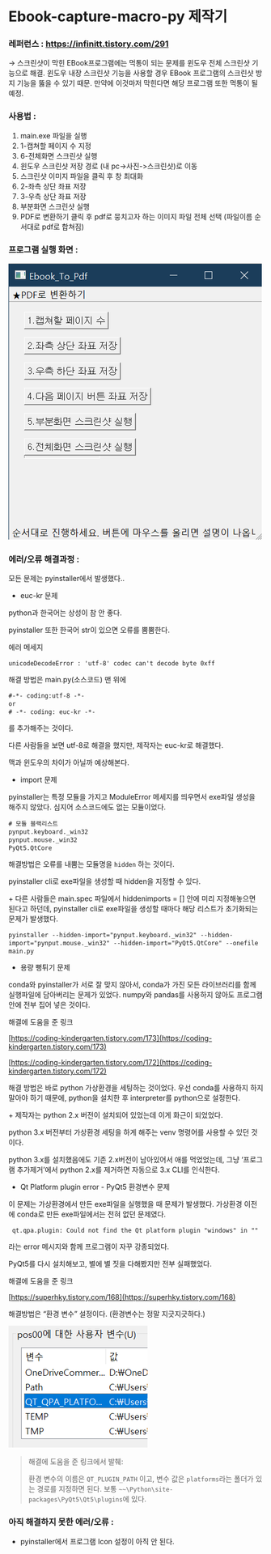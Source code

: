 # Ebook-capture-macro-py 제작기

  

### 레퍼런스 : https://infinitt.tistory.com/291

[](https://infinitt.tistory.com/291)

→ 스크린샷이 막힌 EBook프로그램에는 먹통이 되는 문제를 윈도우 전체 스크린샷 기능으로 해결. 윈도우 내장 스크린샷 기능을 사용할 경우 EBook 프로그램의 스크린샷 방지 기능을 뚫을 수 있기 때문. 만약에 이것마저 막힌다면 해당 프로그램 또한 먹통이 될 예정.

  

### 사용법 :

1. main.exe 파일을 실행
2. 1-캡쳐할 페이지 수 지정
3. 6-전체화면 스크린샷 실행
4. 윈도우 스크린샷 저장 경로 (내 pc->사진->스크린샷)로 이동
5. 스크린샷 이미지 파일을 클릭 후 창 최대화
6. 2-좌측 상단 좌표 저장
7. 3-우측 상단 좌표 저장
8. 부분화면 스크린샷 실행
9. PDF로 변환하기 클릭 후 pdf로 뭉치고자 하는 이미지 파일 전체 선택 (파일이름 순서대로 pdf로 합쳐짐)

  

  

  

### 프로그램 실행 화면 :

![](./5cf8fa8c-f322-4d4b-81b2-b8da44b96188.png)  

  

  

  

  

  

### 에러/오류 해결과정 :

모든 문제는 pyinstaller에서 발생했다..

  

- euc-kr 문제

python과 한국어는 상성이 참 안 좋다.

pyinstaller 또한 한국어 str이 있으면 오류를 뿜뿜한다.

  

에러 메세지

```
unicodeDecodeError : 'utf-8' codec can't decode byte 0xff

```

  

해결 방법은 main.py(소스코드) 맨 위에

```
#-*- coding:utf-8 -*-
or
# -*- coding: euc-kr -*-

```

를 추가해주는 것이다.

다른 사람들을 보면 utf-8로 해결을 했지만, 제작자는 euc-kr로 해결했다.

맥과 윈도우의 차이가 아닐까 예상해본다.   

  

  

  

- import 문제

pyinstaller는 특정 모듈을 가지고 ModuleError 메세지를 띄우면서 exe파일 생성을 해주지 않았다. 심지어 소스코드에도 없는 모듈이었다.

```
# 모듈 블랙리스트
pynput.keyboard._win32
pynput.mouse._win32
PyQt5.QtCore

```

  

해결방법은 오류를 내뿜는 모듈명을 `⁠hidden` 하는 것이다.

pyinstaller cli로 exe파일을 생성할 때 hidden을 지정할 수 있다.

\+ 다른 사람들은 main.spec 파일에서 hiddenimports = \[\] 안에 미리 지정해놓으면 된다고 하던데, pyinstaller cli로 exe파일을 생성할 때마다 해당 리스트가 초기화되는 문제가 발생했다.

```
pyinstaller --hidden-import="pynput.keyboard._win32" --hidden-import="pynput.mouse._win32" --hidden-import="PyQt5.QtCore" --onefile main.py

```

  

  

  

  

  

  

- 용량 뻥튀기 문제

conda와 pyinstaller가 서로 잘 맞지 않아서, conda가 가진 모든 라이브러리를 함께 실행파일에 담아버리는 문제가 있었다. numpy와 pandas를 사용하지 않아도 프로그램 안에 전부 집어 넣은 것이다.

  

해결에 도움을 준 링크

[https://coding-kindergarten.tistory.com/173](https://coding-kindergarten.tistory.com/173)  

[https://coding-kindergarten.tistory.com/172](https://coding-kindergarten.tistory.com/172)  

  

해결 방법은 바로 python 가상환경을 세팅하는 것이었다. 우선 conda를 사용하지 하지 말아야 하기 때문에, python을 설치한 후 interpreter를 python으로 설정한다.

\+ 제작자는 python 2.x 버전이 설치되어 있었는데 이게 화근이 되었었다.

python 3.x 버전부터 가상환경 세팅을 하게 해주는 venv 명령어를 사용할 수 있던 것이다.

python 3.x를 설치했음에도 기존 2.x버전이 남아있어서 애를 먹었었는데, 그냥 ‘프로그램 추가제거’에서 python 2.x를 제거하면 자동으로 3.x CLI를 인식한다.

  

  

  

- Qt Platform plugin error - PyQt5 환경변수 문제

이 문제는 가상환경에서 만든 exe파일을 실행했을 때 문제가 발생했다. 가상환경 이전에 conda로 만든 exe파일에서는 전혀 없던 문제였다. 

```
 qt.qpa.plugin: Could not find the Qt platform plugin "windows" in "" 

```

라는 error 메시지와 함께 프로그램이 자꾸 강종되었다.

PyQt5를 다시 설치해보고, 별에 별 짓을 다해봤지만 전부 실패했었다.

  

해결에 도움을 준 링크

[https://superhky.tistory.com/168](https://superhky.tistory.com/168)  

  

해결방법은 “환경 변수” 설정이다. (환경변수는 정말 지긋지긋하다.)

![](./7d2e6197-8987-4075-849f-9760c9958b4b.png)  

> 해결에 도움을 준 링크에서 발췌:  
>   
> 환경 변수의 이름은 `QT_PLUGIN_PATH` 이고, 변수 값은 `platforms`라는 폴더가 있는 경로를 지정하면 된다. 보통 `~~\Python\site-packages\PyQt5\Qt5\plugins`에 있다.

  

  

  

### 아직 해결하지 못한 에러/오류 :

- pyinstaller에서 프로그램 Icon 설정이 아직 안 된다.
